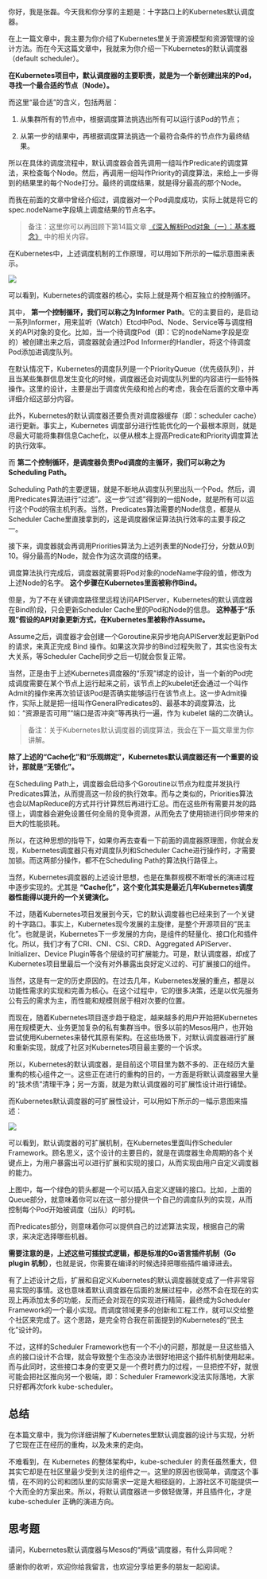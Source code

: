 你好，我是张磊。今天我和你分享的主题是：十字路口上的Kubernetes默认调度器。

在上一篇文章中，我主要为你介绍了Kubernetes里关于资源模型和资源管理的设计方法。而在今天这篇文章中，我就来为你介绍一下Kubernetes的默认调度器（default scheduler）。

**在Kubernetes项目中，默认调度器的主要职责，就是为一个新创建出来的Pod，寻找一个最合适的节点（Node）。**

而这里“最合适”的含义，包括两层：

1. 从集群所有的节点中，根据调度算法挑选出所有可以运行该Pod的节点；

2. 从第一步的结果中，再根据调度算法挑选一个最符合条件的节点作为最终结果。


所以在具体的调度流程中，默认调度器会首先调用一组叫作Predicate的调度算法，来检查每个Node。然后，再调用一组叫作Priority的调度算法，来给上一步得到的结果里的每个Node打分。最终的调度结果，就是得分最高的那个Node。

而我在前面的文章中曾经介绍过，调度器对一个Pod调度成功，实际上就是将它的spec.nodeName字段填上调度结果的节点名字。

> 备注：这里你可以再回顾下第14篇文章 [《深入解析Pod对象（一）：基本概念》](https://time.geekbang.org/column/article/40366) 中的相关内容。

在Kubernetes中，上述调度机制的工作原理，可以用如下所示的一幅示意图来表示。

![](https://static001.geekbang.org/resource/image/bb/53/bb95a7d4962c95d703f7c69caf53ca53.jpg?wh=1631*981)

可以看到，Kubernetes的调度器的核心，实际上就是两个相互独立的控制循环。

其中， **第一个控制循环，我们可以称之为Informer Path**。它的主要目的，是启动一系列Informer，用来监听（Watch）Etcd中Pod、Node、Service等与调度相关的API对象的变化。比如，当一个待调度Pod（即：它的nodeName字段是空的）被创建出来之后，调度器就会通过Pod Informer的Handler，将这个待调度Pod添加进调度队列。

在默认情况下，Kubernetes的调度队列是一个PriorityQueue（优先级队列），并且当某些集群信息发生变化的时候，调度器还会对调度队列里的内容进行一些特殊操作。这里的设计，主要是出于调度优先级和抢占的考虑，我会在后面的文章中再详细介绍这部分内容。

此外，Kubernetes的默认调度器还要负责对调度器缓存（即：scheduler cache）进行更新。事实上，Kubernetes 调度部分进行性能优化的一个最根本原则，就是尽最大可能将集群信息Cache化，以便从根本上提高Predicate和Priority调度算法的执行效率。

而 **第二个控制循环，是调度器负责Pod调度的主循环，我们可以称之为Scheduling Path。**

Scheduling Path的主要逻辑，就是不断地从调度队列里出队一个Pod。然后，调用Predicates算法进行“过滤”。这一步“过滤”得到的一组Node，就是所有可以运行这个Pod的宿主机列表。当然，Predicates算法需要的Node信息，都是从Scheduler Cache里直接拿到的，这是调度器保证算法执行效率的主要手段之一。

接下来，调度器就会再调用Priorities算法为上述列表里的Node打分，分数从0到10。得分最高的Node，就会作为这次调度的结果。

调度算法执行完成后，调度器就需要将Pod对象的nodeName字段的值，修改为上述Node的名字。 **这个步骤在Kubernetes里面被称作Bind。**

但是，为了不在关键调度路径里远程访问APIServer，Kubernetes的默认调度器在Bind阶段，只会更新Scheduler Cache里的Pod和Node的信息。 **这种基于“乐观”假设的API对象更新方式，在Kubernetes里被称作Assume。**

Assume之后，调度器才会创建一个Goroutine来异步地向APIServer发起更新Pod的请求，来真正完成 Bind 操作。如果这次异步的Bind过程失败了，其实也没有太大关系，等Scheduler Cache同步之后一切就会恢复正常。

当然，正是由于上述Kubernetes调度器的“乐观”绑定的设计，当一个新的Pod完成调度需要在某个节点上运行起来之前，该节点上的kubelet还会通过一个叫作Admit的操作来再次验证该Pod是否确实能够运行在该节点上。这一步Admit操作，实际上就是把一组叫作GeneralPredicates的、最基本的调度算法，比如：“资源是否可用”“端口是否冲突”等再执行一遍，作为 kubelet 端的二次确认。

> 备注：关于Kubernetes默认调度器的调度算法，我会在下一篇文章里为你讲解。

**除了上述的“Cache化”和“乐观绑定”，Kubernetes默认调度器还有一个重要的设计，那就是“无锁化”。**

在Scheduling Path上，调度器会启动多个Goroutine以节点为粒度并发执行Predicates算法，从而提高这一阶段的执行效率。而与之类似的，Priorities算法也会以MapReduce的方式并行计算然后再进行汇总。而在这些所有需要并发的路径上，调度器会避免设置任何全局的竞争资源，从而免去了使用锁进行同步带来的巨大的性能损耗。

所以，在这种思想的指导下，如果你再去查看一下前面的调度器原理图，你就会发现，Kubernetes调度器只有对调度队列和Scheduler Cache进行操作时，才需要加锁。而这两部分操作，都不在Scheduling Path的算法执行路径上。

当然，Kubernetes调度器的上述设计思想，也是在集群规模不断增长的演进过程中逐步实现的。尤其是 **“Cache化”，这个变化其实是最近几年Kubernetes调度器性能得以提升的一个关键演化。**

不过，随着Kubernetes项目发展到今天，它的默认调度器也已经来到了一个关键的十字路口。事实上，Kubernetes现今发展的主旋律，是整个开源项目的“民主化”。也就是说，Kubernetes下一步发展的方向，是组件的轻量化、接口化和插件化。所以，我们才有了CRI、CNI、CSI、CRD、Aggregated APIServer、Initializer、Device Plugin等各个层级的可扩展能力。可是，默认调度器，却成了Kubernetes项目里最后一个没有对外暴露出良好定义过的、可扩展接口的组件。

当然，这是有一定的历史原因的。在过去几年，Kubernetes发展的重点，都是以功能性需求的实现和完善为核心。在这个过程中，它的很多决策，还是以优先服务公有云的需求为主，而性能和规模则居于相对次要的位置。

而现在，随着Kubernetes项目逐步趋于稳定，越来越多的用户开始把Kubernetes用在规模更大、业务更加复杂的私有集群当中。很多以前的Mesos用户，也开始尝试使用Kubernetes来替代其原有架构。在这些场景下，对默认调度器进行扩展和重新实现，就成了社区对Kubernetes项目最主要的一个诉求。

所以，Kubernetes的默认调度器，是目前这个项目里为数不多的、正在经历大量重构的核心组件之一。这些正在进行的重构的目的，一方面是将默认调度器里大量的“技术债”清理干净；另一方面，就是为默认调度器的可扩展性设计进行铺垫。

而Kubernetes默认调度器的可扩展性设计，可以用如下所示的一幅示意图来描述：

![](https://static001.geekbang.org/resource/image/fd/cd/fd17097799fe17fcbc625bf178496acd.jpg?wh=1489*757)

可以看到，默认调度器的可扩展机制，在Kubernetes里面叫作Scheduler Framework。顾名思义，这个设计的主要目的，就是在调度器生命周期的各个关键点上，为用户暴露出可以进行扩展和实现的接口，从而实现由用户自定义调度器的能力。

上图中，每一个绿色的箭头都是一个可以插入自定义逻辑的接口。比如，上面的Queue部分，就意味着你可以在这一部分提供一个自己的调度队列的实现，从而控制每个Pod开始被调度（出队）的时机。

而Predicates部分，则意味着你可以提供自己的过滤算法实现，根据自己的需求，来决定选择哪些机器。

**需要注意的是，上述这些可插拔式逻辑，都是标准的Go语言插件机制（Go plugin 机制）**，也就是说，你需要在编译的时候选择把哪些插件编译进去。

有了上述设计之后，扩展和自定义Kubernetes的默认调度器就变成了一件非常容易实现的事情。这也意味着默认调度器在后面的发展过程中，必然不会在现在的实现上再添加太多的功能，反而还会对现在的实现进行精简，最终成为Scheduler Framework的一个最小实现。而调度领域更多的创新和工程工作，就可以交给整个社区来完成了。这个思路，是完全符合我在前面提到的Kubernetes的“民主化”设计的。

不过，这样的Scheduler Framework也有一个不小的问题，那就是一旦这些插入点的接口设计不合理，就会导致整个生态没办法很好地把这个插件机制使用起来。而与此同时，这些接口本身的变更又是一个费时费力的过程，一旦把控不好，就很可能会把社区推向另一个极端，即：Scheduler Framework没法实际落地，大家只好都再次fork kube-scheduler。

## 总结

在本篇文章中，我为你详细讲解了Kubernetes里默认调度器的设计与实现，分析了它现在正在经历的重构，以及未来的走向。

不难看到，在 Kubernetes 的整体架构中，kube-scheduler 的责任虽然重大，但其实它却是在社区里最少受到关注的组件之一。这里的原因也很简单，调度这个事情，在不同的公司和团队里的实际需求一定是大相径庭的，上游社区不可能提供一个大而全的方案出来。所以，将默认调度器进一步做轻做薄，并且插件化，才是 kube-scheduler 正确的演进方向。

## 思考题

请问，Kubernetes默认调度器与Mesos的“两级”调度器，有什么异同呢？

感谢你的收听，欢迎你给我留言，也欢迎分享给更多的朋友一起阅读。